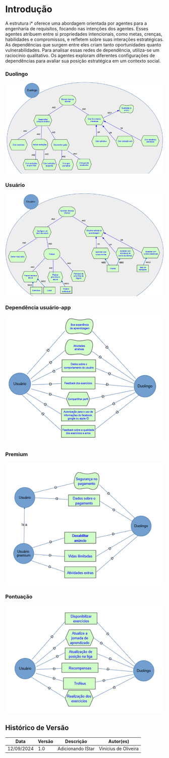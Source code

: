 # Introdução

A estrutura i* oferece uma abordagem orientada por agentes para a engenharia de requisitos, focando nas intenções dos agentes. Esses agentes atribuem entre si propriedades intencionais, como metas, crenças, habilidades e compromissos, e refletem sobre suas interações estratégicas. As dependências que surgem entre eles criam tanto oportunidades quanto vulnerabilidades. Para analisar essas redes de dependência, utiliza-se um raciocínio qualitativo. Os agentes exploram diferentes configurações de dependências para avaliar sua posição estratégica em um contexto social.

### Duolingo

![istar_duolingo](../assets/images/istar_duolingo.png)

### Usuário

![istar_usuario](../assets/images/istar_usuario.png)

### Dependência usuário-app

![usuario_app](../assets/images/usuario_app.png)

### Premium

![premium](../assets/images/istar_premium.png)

### Pontuação

![pontuacao](../assets/images/istar_pontuacao.png)

## Histórico de Versão

| Data | Versão | Descrição | Autor(es) |
| ---- | ------ | --------- | --------- |
| 12/09/2024 | 1.0 | Adicionando IStar | Vinícius de Oliveira |